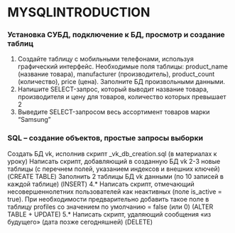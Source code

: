 # MYSQLINTRODUCTION

### Установка СУБД, подключение к БД, просмотр и создание таблиц
 
 1. Создайте таблицу с мобильными телефонами, используя графический интерфейс. 
 Необходимые поля таблицы: product_name (название товара), manufacturer (производитель), product_count (количество), price (цена). 
 Заполните БД произвольными данными.
 2. Напишите SELECT-запрос, который выводит название товара, производителя и цену для товаров, количество которых превышает 2
 3. Выведите SELECT-запросом весь ассортимент товаров марки “Samsung”


### SQL – создание объектов, простые запросы выборки
 Создать БД vk, исполнив скрипт _vk_db_creation.sql (в материалах к уроку)
 Написать скрипт, добавляющий в созданную БД vk 2-3 новые таблицы (с перечнем полей, указанием индексов и внешних ключей) (CREATE TABLE)
 Заполнить 2 таблицы БД vk данными (по 10 записей в каждой таблице) (INSERT)
 4.* Написать скрипт, отмечающий несовершеннолетних пользователей как неактивных (поле is_active = true). При необходимости предварительно добавить такое поле в таблицу profiles со значением по умолчанию = false (или 0) (ALTER TABLE + UPDATE)
 5.* Написать скрипт, удаляющий сообщения «из будущего» (дата позже сегодняшней) (DELETE)
